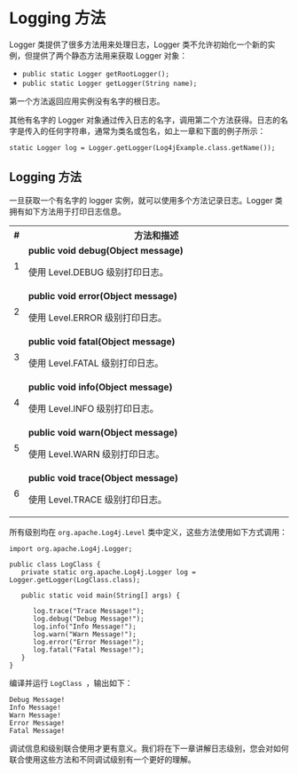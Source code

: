 # Logging 方法

Logger 类提供了很多方法用来处理日志，Logger 类不允许初始化一个新的实例，但提供了两个静态方法用来获取 Logger 对象：

- `public static Logger getRootLogger();`
- `public static Logger getLogger(String name);`

第一个方法返回应用实例没有名字的根日志。

其他有名字的 Logger 对象通过传入日志的名字，调用第二个方法获得。日志的名字是传入的任何字符串，通常为类名或包名，如上一章和下面的例子所示：

```
static Logger log = Logger.getLogger(Log4jExample.class.getName());
```

## Logging 方法

一旦获取一个有名字的 logger 实例，就可以使用多个方法记录日志。Logger 类拥有如下方法用于打印日志信息。

<table class="table table-bordered">
<tbody><tr>
<th style="width:5%">#</th>
<th>方法和描述</th>
</tr>
<tr>
<td>1</td>
<td><b>public void debug(Object message)</b>
<p>使用 Level.DEBUG 级别打印日志。</p>
</td>
</tr>
<tr>
<td>2</td>
<td><b>public void error(Object message)</b>
<p>使用 Level.ERROR 级别打印日志。</p>
</td>
</tr>
<tr>
<td>3</td>
<td><b>public void fatal(Object message)</b>
<p>使用 Level.FATAL 级别打印日志。</p>
</td>
</tr>
<tr>
<td>4</td>
<td><b>public void info(Object message)</b>
<p>使用 Level.INFO 级别打印日志。</p>
</td>
</tr>
<tr>
<td>5</td>
<td><b>public void warn(Object message)</b>
<p>使用 Level.WARN 级别打印日志。</p>
</td>
</tr>
<tr>
<td>6</td>
<td><b>public void trace(Object message)</b>
<p>使用 Level.TRACE 级别打印日志。</p>
</td>
</tr>
</tbody></table>

所有级别均在 `org.apache.Log4j.Level` 类中定义，这些方法使用如下方式调用：

```
import org.apache.Log4j.Logger;

public class LogClass {
   private static org.apache.Log4j.Logger log = Logger.getLogger(LogClass.class);
   
   public static void main(String[] args) {
   
      log.trace("Trace Message!");
      log.debug("Debug Message!");
      log.info("Info Message!");
      log.warn("Warn Message!");
      log.error("Error Message!");
      log.fatal("Fatal Message!");
   }
}
```

编译并运行 `LogClass `，输出如下：

```
Debug Message!
Info Message!
Warn Message!
Error Message!
Fatal Message!
```

调试信息和级别联合使用才更有意义。我们将在下一章讲解日志级别，您会对如何联合使用这些方法和不同调试级别有一个更好的理解。